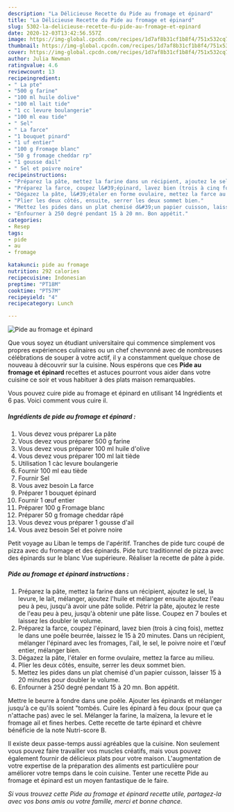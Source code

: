 ```yaml
---
description: "La Délicieuse Recette du Pide au fromage et épinard"
title: "La Délicieuse Recette du Pide au fromage et épinard"
slug: 5302-la-delicieuse-recette-du-pide-au-fromage-et-epinard
date: 2020-12-03T13:42:56.557Z
image: https://img-global.cpcdn.com/recipes/1d7af8b31cf1b8f4/751x532cq70/pide-au-fromage-et-epinard-photo-principale-de-la-recette.jpg
thumbnail: https://img-global.cpcdn.com/recipes/1d7af8b31cf1b8f4/751x532cq70/pide-au-fromage-et-epinard-photo-principale-de-la-recette.jpg
cover: https://img-global.cpcdn.com/recipes/1d7af8b31cf1b8f4/751x532cq70/pide-au-fromage-et-epinard-photo-principale-de-la-recette.jpg
author: Julia Newman
ratingvalue: 4.6
reviewcount: 13
recipeingredient:
- " La pte"
- "500 g farine"
- "100 ml huile dolive"
- "100 ml lait tide"
- "1 cc levure boulangerie"
- "100 ml eau tide"
- " Sel"
- " La farce"
- "1 bouquet pinard"
- "1 uf entier"
- "100 g Fromage blanc"
- "50 g fromage cheddar rp"
- "1 gousse dail"
- " Sel et poivre noire"
recipeinstructions:
- "Préparez la pâte, mettez la farine dans un récipient, ajoutez le sel, la levure, le lait, mélanger, ajoutez l&#39;huile et mélanger ensuite ajoutez l&#39;eau peu à peu, jusqu&#39;à avoir une pâte solide. Pétrir la pâte, ajoutez le reste de l&#39;eau peu à peu, jusqu&#39;à obtenir une pâte lisse. Coupez en 7 boules et laissez les doubler le volume."
- "Préparez la farce, coupez l&#39;épinard, lavez bien (trois à cinq fois), mettez le dans une poêle beurrée, laissez le 15 à 20 minutes. Dans un récipient, mélanger l&#39;épinard avec les fromages, l&#39;ail, le sel, le poivre noire et l&#39;œuf entier, mélanger bien."
- "Dégazez la pâte, l&#39;étaler en forme ovulaire, mettez la farce au milieu."
- "Plier les deux côtés, ensuite, serrer les deux sommet bien."
- "Mettez les pides dans un plat chemisé d&#39;un papier cuisson, laisser 15 à 20 minutes pour doubler le volume."
- "Enfourner à 250 degré pendant 15 à 20 mn. Bon appétit."
categories:
- Resep
tags:
- pide
- au
- fromage

katakunci: pide au fromage 
nutrition: 292 calories
recipecuisine: Indonesian
preptime: "PT18M"
cooktime: "PT57M"
recipeyield: "4"
recipecategory: Lunch

---
```



![Pide au fromage et épinard](https://img-global.cpcdn.com/recipes/1d7af8b31cf1b8f4/751x532cq70/pide-au-fromage-et-epinard-photo-principale-de-la-recette.jpg)

Que vous soyez un étudiant universitaire qui commence simplement vos propres expériences culinaires ou un chef chevronné avec de nombreuses célébrations de souper à votre actif, il y a constamment quelque chose de nouveau à découvrir sur la cuisine. Nous espérons que ces <strong> Pide au fromage et épinard </strong> recettes et astuces pourront vous aider dans votre cuisine ce soir et vous habituer à des plats maison remarquables.

<!--inarticleads1-->

Vous pouvez cuire pide au fromage et épinard en utilisant 14 Ingrédients et 6 pas. Voici comment vous cuire il.

##### Ingrédients de pide au fromage et épinard :

1. Vous devez vous préparer  La pâte
1. Vous devez vous préparer 500 g farine
1. Vous devez vous préparer 100 ml huile d&#39;olive
1. Vous devez vous préparer 100 ml lait tiède
1. Utilisation 1 càc levure boulangerie
1. Fournir 100 ml eau tiède
1. Fournir  Sel
1. Vous avez besoin  La farce
1. Préparer 1 bouquet épinard
1. Fournir 1 œuf entier
1. Préparer 100 g Fromage blanc
1. Préparer 50 g fromage cheddar râpé
1. Vous devez vous préparer 1 gousse d&#39;ail
1. Vous avez besoin  Sel et poivre noire


Petit voyage au Liban le temps de l&#39;apéritif. Tranches de pide turc coupé de pizza avec du fromage et des épinards. Pide turc traditionnel de pizza avec des épinards sur le blanc Vue supérieure. Réaliser la recette de pâte à pide. 

<!--inarticleads2-->

##### Pide au fromage et épinard instructions :

1. Préparez la pâte, mettez la farine dans un récipient, ajoutez le sel, la levure, le lait, mélanger, ajoutez l&#39;huile et mélanger ensuite ajoutez l&#39;eau peu à peu, jusqu&#39;à avoir une pâte solide. Pétrir la pâte, ajoutez le reste de l&#39;eau peu à peu, jusqu&#39;à obtenir une pâte lisse. Coupez en 7 boules et laissez les doubler le volume.
1. Préparez la farce, coupez l&#39;épinard, lavez bien (trois à cinq fois), mettez le dans une poêle beurrée, laissez le 15 à 20 minutes. Dans un récipient, mélanger l&#39;épinard avec les fromages, l&#39;ail, le sel, le poivre noire et l&#39;œuf entier, mélanger bien.
1. Dégazez la pâte, l&#39;étaler en forme ovulaire, mettez la farce au milieu.
1. Plier les deux côtés, ensuite, serrer les deux sommet bien.
1. Mettez les pides dans un plat chemisé d&#39;un papier cuisson, laisser 15 à 20 minutes pour doubler le volume.
1. Enfourner à 250 degré pendant 15 à 20 mn. Bon appétit.


Mettre le beurre à fondre dans une poêle. Ajouter les épinards et mélanger jusqu&#39;à ce qu&#39;ils soient &#34;tombés. Cuire les épinard à feu doux (pour que ça n&#39;attache pas) avec le sel. Mélanger la farine, la maïzena, la levure et le fromage ail et fines herbes. Cette recette de tarte épinard et chèvre bénéficie de la note Nutri-score B. 

<!--inarticleads1-->

<p>
Il existe deux passe-temps aussi agréables que la cuisine. Non seulement vous pouvez faire travailler vos muscles créatifs, mais vous pouvez également fournir de délicieux plats pour votre maison. L'augmentation de votre expertise de la préparation des aliments est particulière pour améliorer votre temps dans le coin cuisine. Tenter une recette Pide au fromage et épinard est un moyen fantastique de le faire.
</p>

<p>
<i>Si vous trouvez cette Pide au fromage et épinard recette utile, partagez-la avec vos bons amis ou votre famille, merci et bonne chance.</i>
</p>
